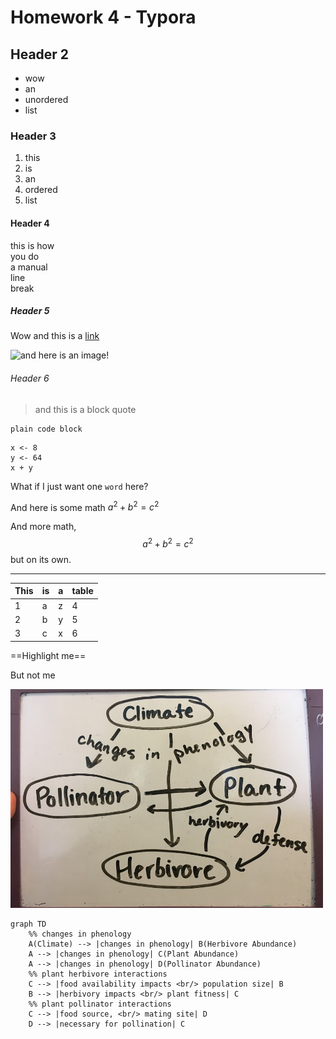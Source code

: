 # Homework 4 - Typora

## Header 2

* wow 
* an
* unordered
* list

### Header 3

1. this
2. is
3. an 
4. ordered
5. list

#### Header 4

this is how  
you do  
a manual  
line  
break  

##### Header 5

Wow and this is a [link](https://gotellilab.github.io/Bio381/Homeworks/Homework04_S2021.html)

![and here is an image!](https://www.rd.com/wp-content/uploads/2019/12/GettyImages-978939420.jpg)

###### Header 6

> and this is a block quote

```
plain code block
```

```{r}
x <- 8
y <- 64
x + y
```
What if I just want one `word` here?

And here is some math $a^2 + b^2 = c^2$

And more math,
$$
a^2 + b^2 = c^2
$$
but on its own.

___



| This | is   | a    | table |
| ---- | ---- | ---- | ----- |
| 1    | a    | z    | 4     |
| 2    | b    | y    | 5     |
| 3    | c    | x    | 6     |



==Highlight me== 

But not me



<img src="flowchart_drawing.jpg" width = "500" height ="350" />



```mermaid
graph TD
	%% changes in phenology
	A(Climate) --> |changes in phenology| B(Herbivore Abundance)
	A --> |changes in phenology| C(Plant Abundance)
	A --> |changes in phenology| D(Pollinator Abundance)
	%% plant herbivore interactions
	C --> |food availability impacts <br/> population size| B
	B --> |herbivory impacts <br/> plant fitness| C
	%% plant pollinator interactions
	C --> |food source, <br/> mating site| D
	D --> |necessary for pollination| C
```

